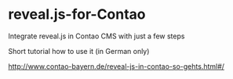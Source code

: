 # reveal.js-for-Contao
Integrate reveal.js in Contao CMS with just a few steps

Short tutorial how to use it (in German only)

http://www.contao-bayern.de/reveal-js-in-contao-so-gehts.html#/
